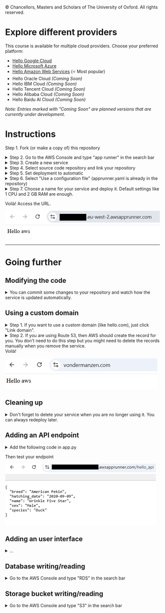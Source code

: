 © Chancellors, Masters and Scholars of The University of Oxford. All rights reserved.

# Explore different providers

This course is available for multiple cloud providers. Choose your preferred platform:

- [Hello Google Cloud](https://github.com/Oxford-Research-Cloud-Competency-Centre/Hello-gcloud)
- [Hello Microsoft Azure](https://github.com/Oxford-Research-Cloud-Competency-Centre/Hello-mazure)
- [Hello Amazon Web Services](https://github.com/Oxford-Research-Cloud-Competency-Centre/Hello-aws) (⭐ Most popular)
- Hello Oracle Cloud *(Coming Soon)*
- Hello IBM Cloud *(Coming Soon)*
- Hello Tencent Cloud *(Coming Soon)*
- Hello Alibaba Cloud *(Coming Soon)*
- Hello Baidu AI Cloud *(Coming Soon)*

*Note: Entries marked with "Coming Soon" are planned versions that are currently under development.*

# Instructions

Step 1. Fork (or make a copy of) this repository
<details>
<summary>Step 2. Go to the AWS Console and type "app runner" in the search bar</summary>

![Step 2](README_images/img1.png)

***
</details>
<details>
<summary>Step 3. Create a new service</summary>

![Step 3](README_images/img2.png)

***
</details>
<details>
<summary>Step 4. Select source code repository and link your repository</summary>

![Step 4](README_images/img3.png)

***
</details>
<details>
<summary>Step 5. Set deployment to automatic</summary>

![Step 5](README_images/img4.png)

***
</details>
<details>
<summary>Step 6. Select "Use a configuration file" (apprunner.yaml is already in the repository)</summary>

![Step 6](README_images/img5.png)

***
</details>

<details>
<summary>Step 7. Choose a name for your service and deploy it. Default settings like 1 CPU and 2 GB RAM are enough.</summary>

![Step 7](README_images/img6.png)

***
</details>

Voilà! Access the URL.

![Voilà](README_images/img7.png)

***

# Going further

## Modifying the code

<details>
<summary>You can commit some changes to your repository and watch how the service is updated automatically. </summary>

![Updating a service](README_images/update.png)
</details>

## Using a custom domain 

<details>
<summary>Step 1. If you want to use a custom domain (like hello.com), just click "Link domain".</summary>

![Linking the domain](README_images/link_domain.png)

***
</details>
<details>
<summary>Step 2. If you are using Route 53, then AWS should create the record for you. You don't need to do this step but you might need to delete the records manually when you remove the service.</summary>


![The DNS record](README_images/domain_routing.png)

***
</details>
Voilà! 

![Voilà](README_images/domain.png)

## Cleaning up

<details>
<summary>Don't forget to delete your service when you are no longer using it. You can always redeploy later. </summary>

![Deleting a service](README_images/delete.png)
</details>

## Adding an API endpoint

<details>
<summary>Add the following code in app.py</summary>

```	
@app.route("/hello_api")
def hello_api():
    return {
		"name": "Wrinkle Five Star",
		"species": "Duck",
		"breed": "American Pekin",
		"hatching_date": "2020-09-09",
		"sex": "Male"
    }
```
</details>

Then test your endpoint

![API endpoint](README_images/hello_api.png)

## Adding an user interface

<details>
<summary>...</summary>
Missing content
</details>

## Database writing/reading

<details>
<summary>Go to the AWS Console and type "RDS" in the search bar</summary>
Missing content
</details>

## Storage bucket writing/reading

<details>
<summary>Go to the AWS Console and type "S3" in the search bar</summary>
Missing content
</details>





